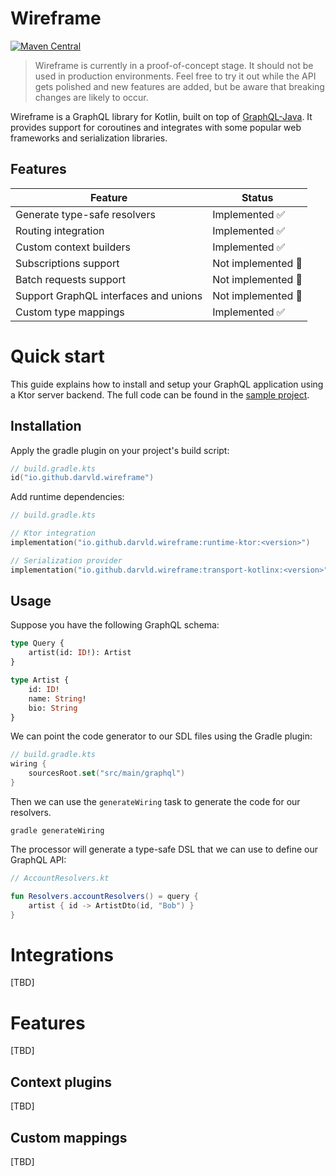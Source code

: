# Wireframe

[![Maven Central](https://img.shields.io/maven-central/v/io.github.darvld.wireframe/runtime.svg?label=Maven%20Central)](https://search.maven.org/search?q=g:%22io.github.darvld.wireframe%22%20AND%20a:%22runtime%22)

> Wireframe is currently in a proof-of-concept stage. It should not be used in production environments. Feel free to try
> it out while the API gets polished and new features are added, but be aware that breaking changes are likely to occur.

Wireframe is a GraphQL library for Kotlin, built on top of [GraphQL-Java](https://github.com/graphql-java/graphql-java).
It provides support for coroutines and integrates with some popular web frameworks and serialization libraries.

## Features

| Feature                               | Status             |
|---------------------------------------|--------------------|
| Generate type-safe resolvers          | Implemented ✅      |
| Routing integration                   | Implemented ✅      |
| Custom context builders               | Implemented ✅      |
| Subscriptions support                 | Not implemented 🚧 |
| Batch requests support                | Not implemented 🚧 |
| Support GraphQL interfaces and unions | Not implemented 🚧 |
| Custom type mappings                  | Implemented ✅      |

# Quick start

This guide explains how to install and setup your GraphQL application using a Ktor server backend. The full code can be
found in the [sample project](https://github.com/darvld/wireframe/blob/main/sample/README).

## Installation

Apply the gradle plugin on your project's build script:

```kotlin
// build.gradle.kts
id("io.github.darvld.wireframe")
```

Add runtime dependencies:

```kotlin
// build.gradle.kts

// Ktor integration
implementation("io.github.darvld.wireframe:runtime-ktor:<version>")

// Serialization provider
implementation("io.github.darvld.wireframe:transport-kotlinx:<version>")
```

## Usage

Suppose you have the following GraphQL schema:

```graphql
type Query {
    artist(id: ID!): Artist
}

type Artist {
    id: ID!
    name: String!
    bio: String
}
```

We can point the code generator to our SDL files using the Gradle plugin:

```kotlin
// build.gradle.kts
wiring {
    sourcesRoot.set("src/main/graphql")
}
```

Then we can use the `generateWiring` task to generate the code for our resolvers.

```commandline
gradle generateWiring
```

The processor will generate a type-safe DSL that we can use to define our GraphQL API:

```kotlin
// AccountResolvers.kt

fun Resolvers.accountResolvers() = query {
    artist { id -> ArtistDto(id, "Bob") }
}
```

# Integrations

[TBD]

# Features

[TBD]

## Context plugins

[TBD]

## Custom mappings

[TBD]